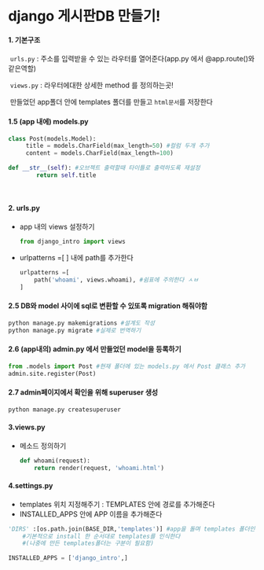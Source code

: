 # django 게시판DB 만들기!

#### 1. 기본구조

​	`urls.py` : 주소를 입력받을 수 있는 라우터를 열어준다(app.py 에서 @app.route()와 같은역할)

​	`views.py` : 라우터에대한 상세한 method 를 정의하는곳!

​	만들었던 app폴더 안에 templates 폴더를 만들고 `html문서`를 저장한다



#### 1.5 (app 내에) models.py

```python
class Post(models.Model):
  	 title = models.CharField(max_length=50) #컬럼 두개 추가
   	 content = models.CharField(max_length=100)
    
def __str__(self): #오브젝트 출력할때 타이틀로 출력하도록 재설정
        return self.title
```

​	

#### 2. urls.py 

- app 내의 views 설정하기

  ```python
  from django_intro import views
  ```

- urlpatterns =[ ] 내에 path를 추가한다

  ```python
  urlpatterns =[
      path('whoami', views.whoami), #쉼표에 주의한다 ㅅㅂ
  ]
  ```



#### 2.5 DB와 model 사이에 sql로 변환할 수 있또록 migration 해줘야함

```python
python manage.py makemigrations #설계도 작성
python manage.py migrate #실제로 번역하기
```



#### 2.6 (app내의) admin.py 에서 만들었던 model을 등록하기

```python
from .models import Post #현재 폴더에 있는 models.py 에서 Post 클래스 추가
admin.site.register(Post)

```

#### 2.7 admin페이지에서 확인을 위해 superuser 생성

```bash
python manage.py createsuperuser
```



#### 3.views.py

- 메소드 정의하기

  ```python
  def whoami(request):
      return render(request, 'whoami.html')
  ```

#### 4.settings.py

- templates 위치 지정해주기 : TEMPLATES 안에 경로를 추가해준다
- INSTALLED_APPS 안에 APP 이름을 추가해준다

```python
'DIRS' :[os.path.join(BASE_DIR,'templates')] #app을 돌며 templates 폴더인식
    #기본적으로 install 한 순서대로 templates를 인식한다
    #(나중에 만든 templates폴더는 구분이 필요함)
    
INSTALLED_APPS = ['django_intro',]
```

